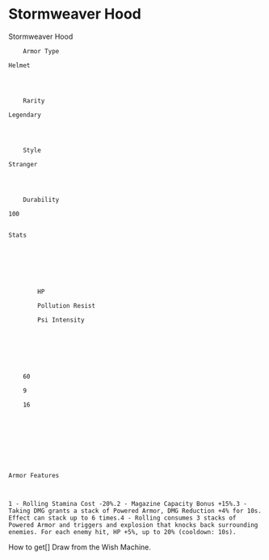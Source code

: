 # Stormweaver Hood

Stormweaver Hood


	
		
		
	
	



	
		Armor Type
	
	Helmet



	
		Rarity
	
	Legendary



	
		Style
	
	Stranger



	
		Durability
	
	100


	Stats

	
	
	
	
		
		
			HP
		
			Pollution Resist
		
			Psi Intensity
		
		
	
	
	
	
	
		60
	
		9
	
		16
	
	
	






	Armor Features


	
	1 - Rolling Stamina Cost -20%.2 - Magazine Capacity Bonus +15%.3 - Taking DMG grants a stack of Powered Armor, DMG Reduction +4% for 10s. Effect can stack up to 6 times.4 - Rolling consumes 3 stacks of Powered Armor and triggers and explosion that knocks back surrounding enemies. For each enemy hit, HP +5%, up to 20% (cooldown: 10s).







How to get[]
Draw from the Wish Machine.
